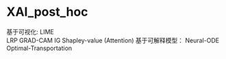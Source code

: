 # XAI_post_hoc
基于可视化: 
LIME  
LRP 
GRAD-CAM 
IG 
Shapley-value 
(Attention)
基于可解释模型：
Neural-ODE 
Optimal-Transportation

